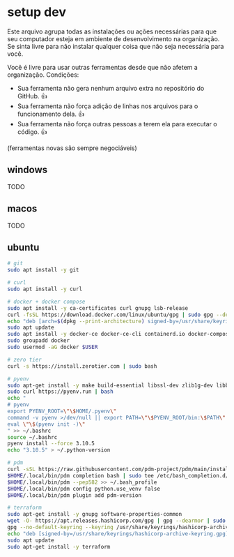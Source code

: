 # setup dev
Este arquivo agrupa todas as instalações ou ações necessárias para que seu computador esteja em ambiente de desenvolvimento na organização.  
Se sinta livre para não instalar qualquer coisa que não seja necessária para você.  

Você é livre para usar outras ferramentas desde que não afetem a organização. Condições:  
- Sua ferramenta não gera nenhum arquivo extra no repositório do GitHub. 👍  
- Sua ferramenta não força adição de linhas nos arquivos para o funcionamento dela. 👍  
- Sua ferramenta não força outras pessoas a terem ela para executar o código. 👍  

(ferramentas novas são sempre negociáveis)

## windows
TODO

## macos
TODO

## ubuntu

```bash
# git
sudo apt install -y git

# curl
sudo apt install -y curl

# docker + docker compose
sudo apt install -y ca-certificates curl gnupg lsb-release
curl -fsSL https://download.docker.com/linux/ubuntu/gpg | sudo gpg --dearmor -o /usr/share/keyrings/docker-archive-keyring.gpg
echo "deb [arch=$(dpkg --print-architecture) signed-by=/usr/share/keyrings/docker-archive-keyring.gpg] https://download.docker.com/linux/ubuntu $(lsb_release -cs) stable" | sudo tee /etc/apt/sources.list.d/docker.list > /dev/null
sudo apt update
sudo apt install -y docker-ce docker-ce-cli containerd.io docker-compose-plugin
sudo groupadd docker
sudo usermod -aG docker $USER

# zero tier
curl -s https://install.zerotier.com | sudo bash

# pyenv
sudo apt-get install -y make build-essential libssl-dev zlib1g-dev libbz2-dev libreadline-dev libsqlite3-dev wget llvm libncurses5-dev libncursesw5-dev xz-utils tk-dev libffi-dev liblzma-dev git
sudo curl https://pyenv.run | bash
echo "
# pyenv
export PYENV_ROOT=\"\$HOME/.pyenv\"
command -v pyenv >/dev/null || export PATH=\"\$PYENV_ROOT/bin:\$PATH\"
eval \"\$(pyenv init -)\"
" >> ~/.bashrc
source ~/.bashrc
pyenv install --force 3.10.5
echo "3.10.5" > ~/.python-version

# pdm
curl -sSL https://raw.githubusercontent.com/pdm-project/pdm/main/install-pdm.py | python3 -
$HOME/.local/bin/pdm completion bash | sudo tee /etc/bash_completion.d/pdm.bash-completion
$HOME/.local/bin/pdm --pep582 >> ~/.bash_profile
$HOME/.local/bin/pdm config python.use_venv false
$HOME/.local/bin/pdm plugin add pdm-version

# terraform
sudo apt-get install -y gnupg software-properties-common
wget -O- https://apt.releases.hashicorp.com/gpg | gpg --dearmor | sudo tee /usr/share/keyrings/hashicorp-archive-keyring.gpg
gpg --no-default-keyring --keyring /usr/share/keyrings/hashicorp-archive-keyring.gpg --fingerprint
echo "deb [signed-by=/usr/share/keyrings/hashicorp-archive-keyring.gpg] https://apt.releases.hashicorp.com $(lsb_release -cs) main" | sudo tee /etc/apt/sources.list.d/hashicorp.list
sudo apt update
sudo apt-get install -y terraform
```
